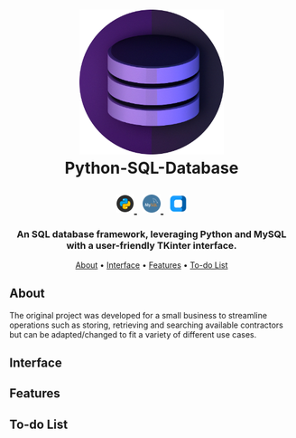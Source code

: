 <h1 align="center">
  <img src="https://github.com/jgardiner1/Python-SQL-Database/blob/main/Images/Project%20Logo.png" alt="Python-SQL-Database Profile" width="256" height="256">
  <br>
  Python-SQL-Database
  <br>
</h1>

<h2 align="center">
  <div id="banner">
    <div class="inline-block" align="center">
        <div>
            <a href="https://www.python.org">
                <img src="https://github.com/jgardiner1/Python-SQL-Database/blob/main/Images/Python%20Logo.png" alt="Python Logo" width="32" height="32">
            </a>
          &nbsp;
            <a href="https://www.mysql.com">
                <img src="https://github.com/jgardiner1/Python-SQL-Database/blob/main/Images/MySQL%20Logo.png" alt="MySQL Logo" width="32" height="32">
            </a>
          &nbsp;
            <a href="https://customtkinter.tomschimansky.com">
                <img src="https://github.com/jgardiner1/Python-SQL-Database/blob/main/Images/CustomTkinter_logo_dark%20Cropped.png" alt="Custom TKinter Logo" height="32">
            </a>
        </div>
    </div>
  </div>
</h2>

<h3 align="center">An SQL database framework, leveraging Python and MySQL with a user-friendly TKinter interface.</h3>

<p align="center">
  <a href="#About">About</a>
  •
  <a href="#Interface">Interface</a>
  •
  <a href="#Features">Features</a>
  •
  <a href="#To-do List">To-do List</a>
</p>

## About

The original project was developed for a small business to streamline operations such as storing, retrieving and searching available contractors but can be adapted/changed to fit a variety of different use cases.

## Interface

## Features

## To-do List
